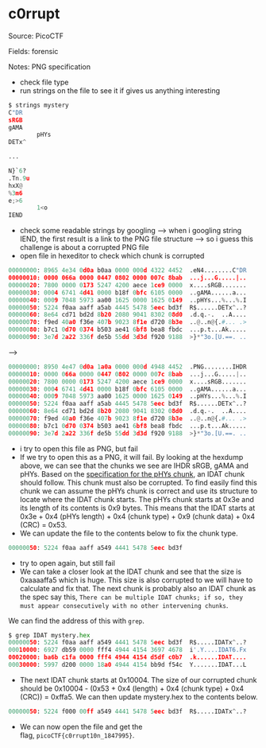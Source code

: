 # c0rrupt

Source: PicoCTF

Fields: forensic

Notes: PNG specification

- check file type
- run strings on the file to see it if gives us anything interesting

```python
$ strings mystery
C"DR
sRGB
gAMA
        pHYs
DETx^

...

N}`6?
.Tn.9u
hxX@
%3m6
e;>6
        1<o
IEND
```

- check some readable strings by googling —> when i googling string IEND, the first result is a link to the PNG file structure —> so i guess this challenge is about a corrupted PNG file
- open file in hexeditor to check which chunk is corrupted

```python
00000000: 8965 4e34 0d0a b0aa 0000 000d 4322 4452  .eN4........C"DR
00000010: 0000 066a 0000 0447 0802 0000 007c 8bab  ...j...G.....|..
00000020: 7800 0000 0173 5247 4200 aece 1ce9 0000  x....sRGB.......
00000030: 0004 6741 4d41 0000 b18f 0bfc 6105 0000  ..gAMA......a...
00000040: 0009 7048 5973 aa00 1625 0000 1625 0149  ..pHYs...%...%.I
00000050: 5224 f0aa aaff a5ab 4445 5478 5eec bd3f  R$......DETx^..?
00000060: 8e64 cd71 bd2d 8b20 2080 9041 8302 08d0  .d.q.-.  ..A....
00000070: f9ed 40a0 f36e 407b 9023 8f1e d720 8b3e  ..@..n@{.#... .>
00000080: b7c1 0d70 0374 b503 ae41 6bf8 bea8 fbdc  ...p.t...Ak.....
00000090: 3e7d 2a22 336f de5b 55dd 3d3d f920 9188  >}*"3o.[U.==. ..
```

—>

```python
00000000: 8950 4e47 0d0a 1a0a 0000 000d 4948 4452  .PNG........IHDR
00000010: 0000 066a 0000 0447 0802 0000 007c 8bab  ...j...G.....|..
00000020: 7800 0000 0173 5247 4200 aece 1ce9 0000  x....sRGB.......
00000030: 0004 6741 4d41 0000 b18f 0bfc 6105 0000  ..gAMA......a...
00000040: 0009 7048 5973 aa00 1625 0000 1625 0149  ..pHYs...%...%.I
00000050: 5224 f0aa aaff a5ab 4445 5478 5eec bd3f  R$......DETx^..?
00000060: 8e64 cd71 bd2d 8b20 2080 9041 8302 08d0  .d.q.-.  ..A....
00000070: f9ed 40a0 f36e 407b 9023 8f1e d720 8b3e  ..@..n@{.#... .>
00000080: b7c1 0d70 0374 b503 ae41 6bf8 bea8 fbdc  ...p.t...Ak.....
00000090: 3e7d 2a22 336f de5b 55dd 3d3d f920 9188  >}*"3o.[U.==. ..
```

- i try to open this file as PNG, but fail
- If we try to open this as a PNG, it will fail. By looking at the hexdump above, we can see that the chunks we see are IHDR sRGB, gAMA and pHYs. Based on the [specification for the pHYs chunk](https://www.w3.org/TR/PNG-Chunks.html), an IDAT chunk should follow. This chunk must also be corrupted. To find easily find this chunk we can assume the pHYs chunk is correct and use its structure to locate where the IDAT chunk starts. The pHYs chunk starts at 0x3e and its length of its contents is 0x9 bytes. This means that the IDAT starts at 0x3e + 0x4 (pHYs length) + 0x4 (chunk type) + 0x9 (chunk data) + 0x4 (CRC) = 0x53.
- We can update the file to the contents below to fix the chunk type.

```python
00000050: 5224 f0aa aaff a549 4441 5478 5eec bd3f
```

- try to open again, but still fail
- We can take a closer look at the IDAT chunk and see that the size is 0xaaaaffa5 which is huge. This size is also corrupted to we will have to calculate and fix that. The next chunk is probably also an IDAT chunk as the spec say this, `There can be multiple IDAT chunks; if so, they must appear consecutively with no other intervening chunks`.

We can find the address of this with `grep`.

```python
$ grep IDAT mystery.hex 
00000050: 5224 f0aa aaff a549 4441 5478 5eec bd3f  R$.....IDATx^..?
00010000: 6927 db59 0000 fff4 4944 4154 3697 4678  i'.Y....IDAT6.Fx
00020000: ba6b c1fa 0000 fff4 4944 4154 d5df c0b7  .k......IDAT....
00030000: 5997 d200 0000 18a0 4944 4154 bb9d f54c  Y.......IDAT...L
```

- The next IDAT chunk starts at 0x10004. The size of our corrupted chunk should be 0x10004 - (0x53 + 0x4 (length) + 0x4 (chunk type) + 0x4 (CRC)) = 0xffa5. We can then update mystery.hex to the contents below.

```python
00000050: 5224 f000 00ff a549 4441 5478 5eec bd3f  R$.....IDATx^..?
```

- We can now open the file and get the flag, `picoCTF{c0rrupt10n_1847995}`.
